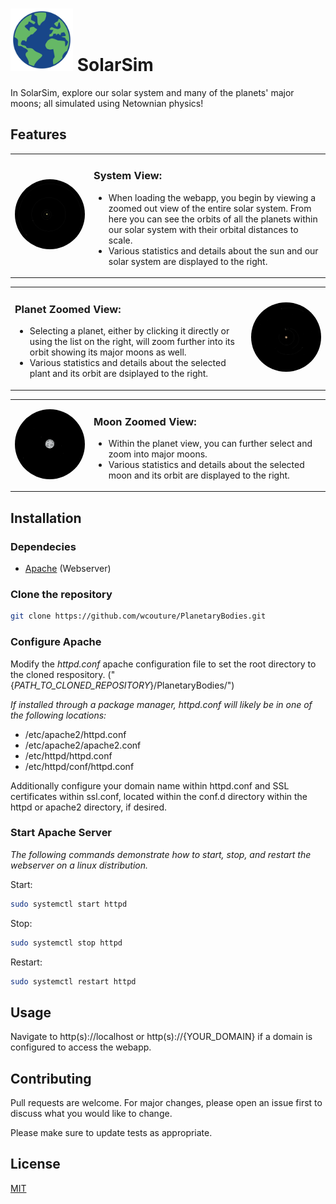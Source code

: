 

# <img src="assets/readme-images/earth-png.webp" style="margin-left: auto; width: 100px; "> SolarSim

In SolarSim, explore our solar system and many of the planets' major moons; all simulated using Netownian physics!

## Features


<table>
    <tr style="border-width: 0">
        <td width="25%" style="border-width: 0">
            <img src="assets/readme-images/solarsim2.png" style="width: 200px; border-radius: 200px;"> 
        </td>
        <td width="75%" style="border-width: 0">
            <h3>System View:</h3>
            <ul>
                <li>When loading the webapp, you begin by viewing a zoomed out view of the entire solar system. From here you can see the orbits of all the planets within our solar system with their orbital distances to scale.</li>
                <li>Various statistics and details about the sun and our solar system are displayed to the right.</li>
            </ul>
        </td>
    </tr>
</table>
<table>
    <tr>
        <td width="75%" style="border-width: 0">
            <h3>Planet Zoomed View:</h3>
            <ul>
                <li>Selecting a planet, either by clicking it directly or using the list on the right, will zoom further into its orbit showing its major moons as well.</li>
                <li>Various statistics and details about the selected plant and its orbit are dsiplayed to the right.</li>
            </ul>
        </td>
        <td width="25%" style="border-width: 0">
            <img src="assets/readme-images/planetView.png" style="width: 200px; border-radius: 200px;"> 
        </td>
    </tr>
</table>
<table>
    <tr style="border-width: 0">
        <td width="25%" style="border-width: 0">
            <img src="assets/readme-images/moonView.png" style="width: 200px; border-radius: 200px;"> 
        </td>
        <td width="75%" style="border-width: 0">
            <h3>Moon Zoomed View:</h3>
            <ul>
                <li>Within the planet view, you can further select and zoom into major moons.</li>
                <li>Various statistics and details about the selected moon and its orbit are displayed to the right.</li>
            </ul>
        </td>
    </tr>
</table>

## Installation

### Dependecies
* [Apache](https://httpd.apache.org/) (Webserver)

### Clone the repository
```bash
git clone https://github.com/wcouture/PlanetaryBodies.git
```

### Configure Apache 
Modify the <i>httpd.conf</i> apache configuration file to set the root directory to the cloned respository. ("{<i>PATH_TO_CLONED_REPOSITORY</i>}/PlanetaryBodies/")<br>

<i>If installed through a package manager, httpd.conf will likely be in one of the following locations:</i>
* /etc/apache2/httpd.conf
* /etc/apache2/apache2.conf
* /etc/httpd/httpd.conf
* /etc/httpd/conf/httpd.conf

Additionally configure your domain name within httpd.conf and SSL certificates within ssl.conf, located within the conf.d directory within the httpd or apache2 directory, if desired.

### Start Apache Server
<i>The following commands demonstrate how to start, stop, and restart the webserver on a linux distribution.</i><br>

Start:
```bash
sudo systemctl start httpd
```
Stop:
```bash
sudo systemctl stop httpd
```
Restart:
```bash
sudo systemctl restart httpd
```

## Usage
Navigate to http(s)://localhost or http(s)://{YOUR_DOMAIN} if a domain is configured to access the webapp.
## Contributing

Pull requests are welcome. For major changes, please open an issue first
to discuss what you would like to change.

Please make sure to update tests as appropriate.

## License

[MIT](https://choosealicense.com/licenses/mit/)